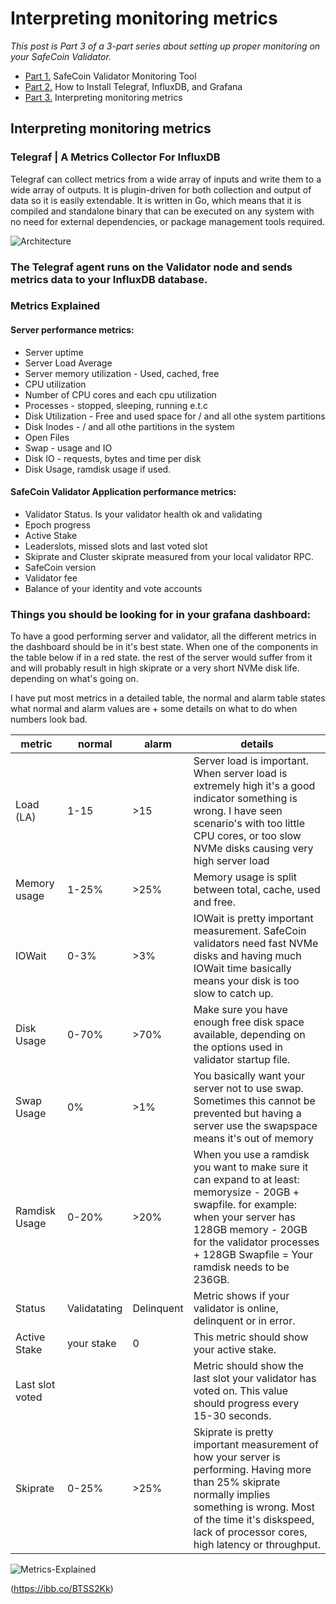 # Interpreting monitoring metrics

*This post is Part 3 of a 3-part series about setting up proper monitoring on your SafeCoin Validator.*

* [Part 1.](https://github.com/safegw/SafeCoin-Monitoring/blob/main/README.md) SafeCoin Validator Monitoring Tool
* [Part 2.](https://github.com/safegw/SafeCoin-Monitoring/blob/main/How%20to%20Install%20TIG%20Stack.md) How to Install Telegraf, InfluxDB, and Grafana
* [Part 3.](https://github.com/safegw/SafeCoin-Monitoring/blob/main/Guidelines%20interpreting%20metrics.md) Interpreting monitoring metrics

## Interpreting monitoring metrics

### Telegraf | A Metrics Collector For InfluxDB

Telegraf can collect metrics from a wide array of inputs and write them to a wide array of outputs. It is plugin-driven for both collection and output of data so it is easily extendable. It is written in Go, which means that it is compiled and standalone binary that can be executed on any system with no need for external dependencies, or package management tools required.

![Architecture](https://i.imgur.com/xmbND94.png)

### The Telegraf agent runs on the Validator node and sends metrics data to your InfluxDB database. 

### Metrics Explained

#### Server performance metrics:
- Server uptime
- Server Load Average
- Server memory utilization - Used, cached, free
- CPU utilization
- Number of CPU cores and each cpu utilization
- Processes - stopped, sleeping, running e.t.c
- Disk Utilization - Free and used space for / and all othe system partitions
- Disk Inodes - / and all othe partitions in the system
- Open Files
- Swap - usage and IO
- Disk IO - requests, bytes and time per disk
- Disk Usage, ramdisk usage if used.

#### SafeCoin Validator Application performance metrics:
- Validator Status. Is your validator health ok and validating
- Epoch progress
- Active Stake
- Leaderslots, missed slots and last voted slot
- Skiprate and Cluster skiprate measured from your local validator RPC.
- SafeCoin version
- Validator fee
- Balance of your identity and vote accounts

### Things you should be looking for in your grafana dashboard:
To have a good performing server and validator, all the different metrics in the dashboard should be in it's best state. When one of the components in the table below if in a red state. the rest of the server would suffer from it and will probably result in high skiprate or a very short NVMe disk life. depending on what's going on.

I have put most metrics in a detailed table, the normal and alarm table states what normal and alarm values are + some details on what to do when numbers look bad.


| metric  | normal | alarm | details|
|---------|--------|-------|--------|
|Load (LA)| 1-15 | >15 | Server load is important. When server load is extremely high it's a good indicator something is wrong. I have seen scenario's with too little CPU cores, or too slow NVMe disks causing very high server load |
|Memory usage| 1-25%  | >25%  | Memory usage is split between total, cache, used and free.|
|IOWait |0-3%|>3%|IOWait is pretty important measurement. SafeCoin validators need fast NVMe disks and having much IOWait time basically means your disk is too slow to catch up.|
|Disk Usage| 0-70% | >70% | Make sure you have enough free disk space available, depending on the options used in validator startup file.|
|Swap Usage| 0% | >1% | You basically want your server not to use swap. Sometimes this cannot be prevented but having a server use the swapspace means it's out of memory|
|Ramdisk Usage| 0-20%| >20% | When you use a ramdisk you want to make sure it can expand to at least:  memorysize - 20GB + swapfile. for example: when your server has 128GB memory - 20GB for the validator processes + 128GB Swapfile = Your ramdisk needs to be 236GB.
|Status| Validatating | Delinquent | Metric shows if your validator is online, delinquent or in error.|
|Active Stake| your stake | 0 | This metric should show your active stake.|
|Last slot voted| | | Metric should show the last slot your validator has voted on. This value should progress every 15-30 seconds.|
|Skiprate|0-25%|>25%|Skiprate is pretty important measurement of how your server is performing. Having more than 25% skiprate normally implies something is wrong. Most of the time it's diskspeed, lack of processor cores, high latency or throughput.|


![Metrics-Explained](https://i.ibb.co/8PSSg4k/Bildschirmfoto-20210421172436-1565x284.png)

(https://ibb.co/BTSS2Kk)


